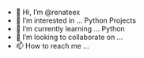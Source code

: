 - 👋 Hi, I’m @renateex
- 👀 I’m interested in ... Python Projects
- 🌱 I’m currently learning ... Python
- 💞️ I’m looking to collaborate on ...
- 📫 How to reach me ...

<!---
renateex/renateex is a ✨ special ✨ repository because its `README.md` (this file) appears on your GitHub profile.
You can click the Preview link to take a look at your changes.
--->

